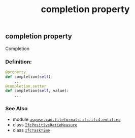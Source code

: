 ﻿---
title: completion property
second_title: Aspose.CAD for Python via .NET API References
description: 
type: docs
weight: 60
url: /aspose.cad.fileformats.ifc.ifc4.entities/ifctasktime/completion/
is_root: false
---

## completion property


Completion
### Definition:
```python
@property
def completion(self):
    ...
@completion.setter
def completion(self, value):
    ...
```

### See Also
* module [`aspose.cad.fileformats.ifc.ifc4.entities`](../../)
* class [`IfcPositiveRatioMeasure`](/cad/python-net/aspose.cad.fileformats.ifc.ifc4.types/ifcpositiveratiomeasure)
* class [`IfcTaskTime`](/cad/python-net/aspose.cad.fileformats.ifc.ifc4.entities/ifctasktime)
